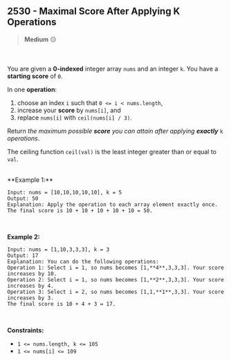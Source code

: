 
##  <a  href="https://leetcode.com/problems/maximal-score-after-applying-k-operations/description/"  style="text-decoration: none;">2530 - Maximal Score After Applying K Operations</a>

>  **Medium** 🟡

>

<br>

  
  


You are given a  **0-indexed**  integer array  `nums`  and an integer  `k`. You have a  **starting score**  of  `0`.

In one  **operation**:

1.  choose an index  `i`  such that  `0 <= i < nums.length`,
2.  increase your  **score**  by  `nums[i]`, and
3.  replace  `nums[i]`  with  `ceil(nums[i] / 3)`.

Return  _the maximum possible  **score**  you can attain after applying  **exactly**_  `k`  _operations_.

The ceiling function  `ceil(val)`  is the least integer greater than or equal to  `val`.

<br>
**Example 1:**

	Input: nums = [10,10,10,10,10], k = 5
	Output: 50
	Explanation: Apply the operation to each array element exactly once. The final score is 10 + 10 + 10 + 10 + 10 = 50.
<br>

**Example 2:**

	Input: nums = [1,10,3,3,3], k = 3
	Output: 17
	Explanation: You can do the following operations:
	Operation 1: Select i = 1, so nums becomes [1,**4**,3,3,3]. Your score increases by 10.
	Operation 2: Select i = 1, so nums becomes [1,**2**,3,3,3]. Your score increases by 4.
	Operation 3: Select i = 2, so nums becomes [1,1,**1**,3,3]. Your score increases by 3.
	The final score is 10 + 4 + 3 = 17.
<br>

**Constraints:**

-   `1 <= nums.length, k <= 105`
-   `1 <= nums[i] <= 109`